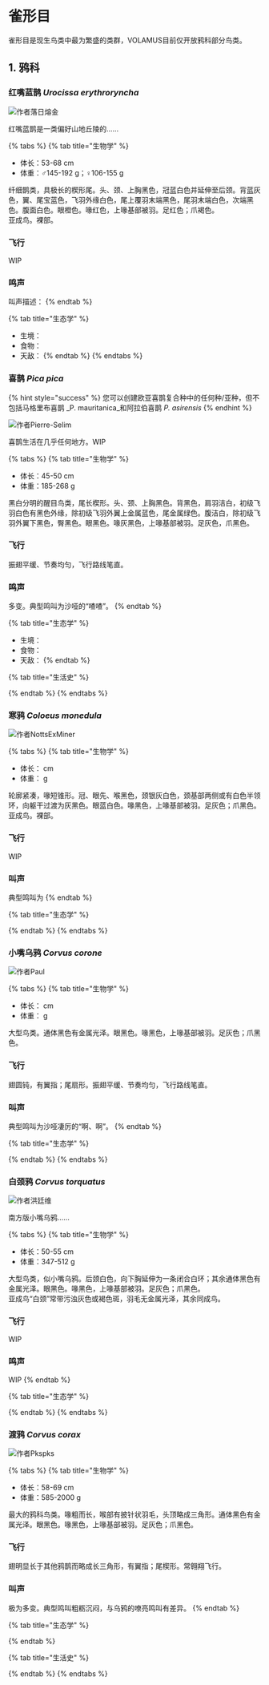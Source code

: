 # 雀形目

雀形目是现生鸟类中最为繁盛的类群，VOLAMUS目前仅开放鸦科部分鸟类。

## 1. 鸦科

### 红嘴蓝鹊 _Urocissa erythroryncha_

![&#x4F5C;&#x8005;&#x843D;&#x65E5;&#x7194;&#x91D1;](../../.gitbook/assets/h.jpg)

红嘴蓝鹊是一类偏好山地丘陵的……

{% tabs %}
{% tab title="生物学" %}
* 体长：53-68 cm
* 体重：♂145-192 g；♀106-155 g

纤细鹊类，具极长的楔形尾。头、颈、上胸黑色，冠蓝白色并延伸至后颈。背蓝灰色，翼、尾宝蓝色，飞羽外缘白色，尾上覆羽末端黑色，尾羽末端白色，次端黑色。腹面白色。眼橙色。喙红色，上喙基部被羽。足红色；爪褐色。  
亚成鸟。裸部。

### 飞行

WIP

### 鸣声

叫声描述：
{% endtab %}

{% tab title="生态学" %}
* 生境：
* 食物：
* 天敌：
{% endtab %}
{% endtabs %}



### 喜鹊 _Pica pica_

{% hint style="success" %}
您可以创建欧亚喜鹊复合种中的任何种/亚种，但不包括马格里布喜鹊 _P. mauritanica_和阿拉伯喜鹊 _P. asirensis_
{% endhint %}

![&#x4F5C;&#x8005;Pierre-Selim](../../.gitbook/assets/zhi-ming.jpg)

喜鹊生活在几乎任何地方。WIP

{% tabs %}
{% tab title="生物学" %}
* 体长：45-50 cm
* 体重：185-268 g

黑白分明的醒目鸟类，尾长楔形。头、颈、上胸黑色。背黑色，肩羽洁白，初级飞羽白色有黑色外缘，除初级飞羽外翼上金属蓝色，尾金属绿色。腹洁白，除初级飞羽外翼下黑色，臀黑色。眼黑色。喙灰黑色，上喙基部被羽。足灰色，爪黑色。

### 飞行

振翅平缓、节奏均匀，飞行路线笔直。

### 鸣声

多变。典型鸣叫为沙哑的“喳喳”。
{% endtab %}

{% tab title="生态学" %}
* 生境：
* 食物：
* 天敌：
{% endtab %}

{% tab title="生活史" %}

{% endtab %}
{% endtabs %}



### 寒鸦 _Coloeus monedula_

![&#x4F5C;&#x8005;NottsExMiner](../../.gitbook/assets/jackdaw_-7538518858.jpg)

{% tabs %}
{% tab title="生物学" %}
* 体长： cm
* 体重： g

轮廓紧凑，喙短锥形。冠、眼先、喉黑色，颈银灰白色，颈基部两侧或有白色半领环，向躯干过渡为灰黑色。眼蓝白色。喙黑色，上喙基部被羽。足灰色；爪黑色。  
亚成鸟。裸部。

### 飞行

WIP

### 叫声

典型鸣叫为
{% endtab %}

{% tab title="生态学" %}

{% endtab %}
{% endtabs %}

### 

### 小嘴乌鸦 _Corvus corone_

![&#x4F5C;&#x8005;Paul](../../.gitbook/assets/33833793762_5f214f047f_b.jpg)

{% tabs %}
{% tab title="生物学" %}
* 体长： cm
* 体重： g

大型鸟类。通体黑色有金属光泽。眼黑色。喙黑色，上喙基部被羽。足灰色；爪黑色。

### 飞行

翅圆钝，有翼指；尾扇形。振翅平缓、节奏均匀，飞行路线笔直。

### 叫声

典型鸣叫为沙哑凄厉的“啊、啊”。
{% endtab %}

{% tab title="生态学" %}

{% endtab %}
{% endtabs %}



### 白颈鸦 _Corvus torquatus_

![&#x4F5C;&#x8005;&#x6D2A;&#x5EF7;&#x7EF4;](../../.gitbook/assets/75807211.jpg)

南方版小嘴乌鸦……

{% tabs %}
{% tab title="生物学" %}
* 体长：50-55 cm
* 体重：347-512 g

大型鸟类，似小嘴乌鸦。后颈白色，向下胸延伸为一条闭合白环；其余通体黑色有金属光泽。眼黑色。喙黑色，上喙基部被羽。足灰色；爪黑色。  
亚成鸟“白颈”常带污浊灰色或褐色斑，羽毛无金属光泽，其余同成鸟。

### 飞行

WIP

### 鸣声

WIP
{% endtab %}

{% tab title="生态学" %}

{% endtab %}
{% endtabs %}



### 渡鸦 _Corvus corax_

![&#x4F5C;&#x8005;Pkspks](../../.gitbook/assets/corvus_corax_tibetanus.jpg)

{% tabs %}
{% tab title="生物学" %}
* 体长：58-69 cm
* 体重：585-2000 g

最大的鸦科鸟类。喙粗而长，喉部有披针状羽毛，头顶略成三角形。通体黑色有金属光泽。眼黑色。喙黑色，上喙基部被羽。足灰色；爪黑色。

### 飞行

翅明显长于其他鸦鹊而略成长三角形，有翼指；尾楔形。常翱翔飞行。

### 叫声

极为多变。典型鸣叫粗粝沉闷，与乌鸦的嘹亮鸣叫有差异。
{% endtab %}

{% tab title="生态学" %}

{% endtab %}

{% tab title="生活史" %}

{% endtab %}
{% endtabs %}


